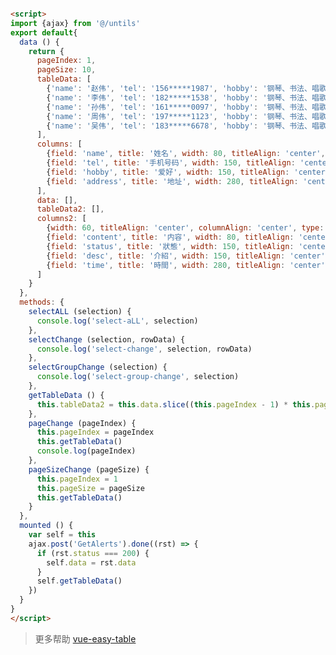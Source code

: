 <template>
<row>
<column :md="12">
    
<easy-table
  is-horizontal-resize
  column-width-drag
  style='width:100%'
  :columns='columns'
  :table-data='tableData'
  row-hover-color='#eee'
  row-click-color='#edf7ff'></easy-table>

<h2>selection 多选</h2>

<easy-table
  is-horizontal-resize
  column-width-drag
  style='width:100%'
  :columns='columns2'
  :table-data='tableData2'
  row-hover-color='#eee'
  row-click-color='#edf7ff'
  :select-all='selectALL'
  :select-change='selectChange'
  :select-group-change='selectGroupChange'></easy-table>
  
<br>

<easy-pagination @page-change="pageChange" @page-size-change="pageSizeChange" :total="data.length"></easy-pagination>
    
</column>
</row>
</template>

```html

<script>
import {ajax} from '@/untils'
export default{
  data () {
    return {
      pageIndex: 1,
      pageSize: 10,
      tableData: [
        {'name': '赵伟', 'tel': '156*****1987', 'hobby': '钢琴、书法、唱歌', 'address': '上海市黄浦区金陵东路569号17楼'},
        {'name': '李伟', 'tel': '182*****1538', 'hobby': '钢琴、书法、唱歌', 'address': '上海市奉贤区南桥镇立新路12号2楼'},
        {'name': '孙伟', 'tel': '161*****0097', 'hobby': '钢琴、书法、唱歌', 'address': '上海市崇明县城桥镇八一路739号'},
        {'name': '周伟', 'tel': '197*****1123', 'hobby': '钢琴、书法、唱歌', 'address': '上海市青浦区青浦镇章浜路24号'},
        {'name': '吴伟', 'tel': '183*****6678', 'hobby': '钢琴、书法、唱歌', 'address': '上海市松江区乐都西路867-871号'}
      ],
      columns: [
        {field: 'name', title: '姓名', width: 80, titleAlign: 'center', columnAlign: 'center', isResize: true},
        {field: 'tel', title: '手机号码', width: 150, titleAlign: 'center', columnAlign: 'center', isResize: true},
        {field: 'hobby', title: '爱好', width: 150, titleAlign: 'center', columnAlign: 'center', isResize: true},
        {field: 'address', title: '地址', width: 280, titleAlign: 'center', columnAlign: 'left', isResize: true}
      ],
      data: [],
      tableData2: [],
      columns2: [
        {width: 60, titleAlign: 'center', columnAlign: 'center', type: 'selection'},
        {field: 'content', title: '内容', width: 80, titleAlign: 'center', columnAlign: 'center', isResize: true},
        {field: 'status', title: '狀態', width: 150, titleAlign: 'center', columnAlign: 'center', isResize: true},
        {field: 'desc', title: '介紹', width: 150, titleAlign: 'center', columnAlign: 'center', isResize: true},
        {field: 'time', title: '時間', width: 280, titleAlign: 'center', columnAlign: 'left', isResize: true}
      ]
    }
  },
  methods: {
    selectALL (selection) {
      console.log('select-aLL', selection)
    },
    selectChange (selection, rowData) {
      console.log('select-change', selection, rowData)
    },
    selectGroupChange (selection) {
      console.log('select-group-change', selection)
    },
    getTableData () {
      this.tableData2 = this.data.slice((this.pageIndex - 1) * this.pageSize, (this.pageIndex) * this.pageSize)
    },
    pageChange (pageIndex) {
      this.pageIndex = pageIndex
      this.getTableData()
      console.log(pageIndex)
    },
    pageSizeChange (pageSize) {
      this.pageIndex = 1
      this.pageSize = pageSize
      this.getTableData()
    }
  },
  mounted () {
    var self = this
    ajax.post('GetAlerts').done((rst) => {
      if (rst.status === 200) {
        self.data = rst.data
      }
      self.getTableData()
    })
  }
}
</script>

```
> 更多帮助 [vue-easy-table](http://doc.huangsw.com/vue-easytable/app.html#/pagination)
